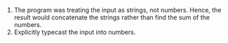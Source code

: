 1. The program was treating the input as strings, not numbers. Hence, the result would concatenate the strings rather than find the sum of the numbers.
2. Explicitly typecast the input into numbers.